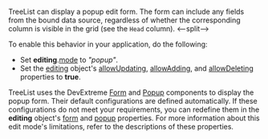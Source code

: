 TreeList can display a popup edit form. The form can include any fields from the bound data source, regardless of whether the corresponding column is visible in the grid (see the `Head` column).
<--split-->

To enable this behavior in your application, do the following:
- Set **editing**.[mode](/Documentation/ApiReference/UI_Components/dxTreeList/Configuration/editing/#mode) to *"popup"*.
- Set the [editing](/Documentation/ApiReference/UI_Components/dxTreeList/Configuration/editing/) object's [allowUpdating](/Documentation/ApiReference/UI_Components/dxTreeList/Configuration/editing/#allowUpdating), [allowAdding](/Documentation/ApiReference/UI_Components/dxTreeList/Configuration/editing/#allowAdding), and [allowDeleting](/Documentation/ApiReference/UI_Components/dxTreeList/Configuration/editing/#allowDeleting) properties to **true**.

TreeList uses the DevExtreme [Form](/Documentation/ApiReference/UI_Components/dxForm/) and [Popup](/Documentation/ApiReference/UI_Components/dxPopup/) components to display the popup form. Their default configurations are defined automatically. If these configurations do not meet your requirements, you can redefine them in the **editing** object's [form](/Documentation/ApiReference/UI_Components/dxTreeList/Configuration/editing/#form) and [popup](/Documentation/ApiReference/UI_Components/dxTreeList/Configuration/editing/#popup) properties. For more information about this edit mode's limitations, refer to the descriptions of these properties.